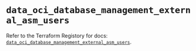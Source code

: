 # `data_oci_database_management_external_asm_users`

Refer to the Terraform Registory for docs: [`data_oci_database_management_external_asm_users`](https://registry.terraform.io/providers/oracle/oci/6.18.0/docs/data-sources/database_management_external_asm_users).
